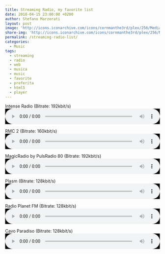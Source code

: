 ```yaml
---
title: Streaming Radio, my favorite list
date: 2018-04-15 23:00:00 +0200
author: Stefano Marzorati
layout: post
image: 'http://icons.iconarchive.com/icons/cornmanthe3rd/plex/256/Media-play-music-icon.png'
share-img: 'http://icons.iconarchive.com/icons/cornmanthe3rd/plex/256/Media-play-music-icon.png'
permalink: /streaming-radio-list/
categories:
  - Music
tags:
  - streaming
  - radio
  - web
  - musica
  - music
  - favorite
  - preferita
  - html5
  - player
---
```

Intense Radio (Bitrate: 192kbit/s)   
<audio preload="auto" controls style="width:100%; height:50;  background-color:#000; color:#000;" src="http://stream.intenseradio.net:8000/live"></audio>

RMC 2 (Bitrate: 160kbit/s)   
<audio preload="auto" controls style="width:100%; height:50;  background-color:#000; color:#000;" src="http://icecast.unitedradio.it/MC2.mp3"></audio>

MagicRadio by PulsRadio 80 (Bitrate: 192kbit/s)   
<audio preload="auto" controls style="width:100%; height:50;  background-color:#000; color:#000;" src="http://icecast.pulsradio.com:80/magicradioHD.mp3"></audio>

Plasm (Bitrate: 128kbit/s)   
<audio preload="auto" controls style="width:100%; height:50;  background-color:#000; color:#000;" src="http://streaming.radionomy.com/Plasm"></audio>

Radio Planet FM (Bitrate: 128kbit/s)   
<audio preload="auto" controls style="width:100%; height:50;  background-color:#000; color:#000;" src="http://91.121.104.139:8100/"></audio>

Cavo Paradiso (Bitrate: 128kbit/s)   
<audio preload="auto" controls style="width:100%; height:50;  background-color:#000; color:#000;" src="http://s5.onweb.gr:8488/"></audio>

